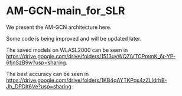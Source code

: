 # AM-GCN-main_for_SLR
We present the AM-GCN architecture here.

Some code is being improved and will be updated later.

The saved models on WLASL2000 can be seen in https://drive.google.com/drive/folders/1513uyWQZiVTCPmmK_6r-YP-6fjnSzB9w?usp=sharing.

The best accuracy can be seen in https://drive.google.com/drive/folders/1KB4qAYTKPqs4zZLldrhB-Jh_DPDIt6Ve?usp=sharing.
